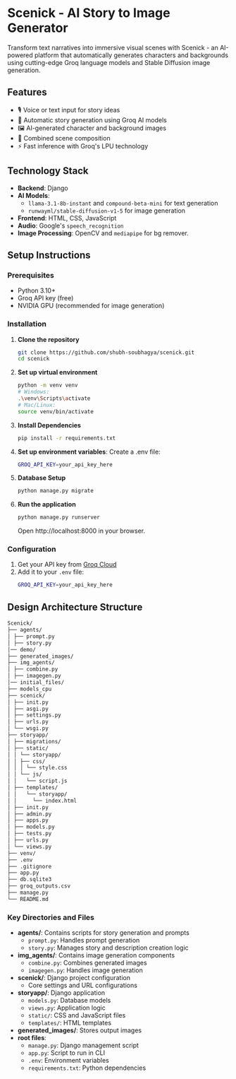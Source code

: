 # Scenick - AI Story to Image Generator

Transform text narratives into immersive visual scenes with Scenick - an AI-powered platform that automatically generates characters and backgrounds using cutting-edge Groq language models and Stable Diffusion image generation.

## Features

- 🎙️ Voice or text input for story ideas
- 📖 Automatic story generation using Groq AI models
- 🖼️ AI-generated character and background images
- 🎨 Combined scene composition
- ⚡ Fast inference with Groq's LPU technology

## Technology Stack

- **Backend**: Django
- **AI Models**: 
    - `llama-3.1-8b-instant` and `compound-beta-mini` for text generation
    - `runwayml/stable-diffusion-v1-5` for image generation
- **Frontend**: HTML, CSS, JavaScript
- **Audio**: Google's `speech_recognition`
- **Image Processing**: OpenCV and `mediapipe` for bg remover.

## Setup Instructions

### Prerequisites

- Python 3.10+
- Groq API key (free)
- NVIDIA GPU (recommended for image generation)

### Installation

1. **Clone the repository**
   ```bash
   git clone https://github.com/shubh-soubhagya/scenick.git
   cd scenick

2. **Set up virtual environment**
    ```bash
    python -m venv venv
    # Windows:
    .\venv\Scripts\activate
    # Mac/Linux:
    source venv/bin/activate

3. **Install Dependencies**
    ```bash 
    pip install -r requirements.txt

4. **Set up environment variables**: Create a .env file:
    ```bash
    GROQ_API_KEY=your_api_key_here
    ```

5. **Database Setup**
    ```bash
    python manage.py migrate

6. **Run the application**
    ```bash
    python manage.py runserver
    ```
    Open http://localhost:8000 in your browser.

### Configuration
1. Get your API key from [Groq Cloud](https://console.groq.com/keys)
2. Add it to your `.env` file:
    ```bash
    GROQ_API_KEY=your_api_key_here
    ```

## Design Architecture Structure
```bash
Scenick/
├── agents/
│ ├── prompt.py
│ ├── story.py
│── demo/
├── generated_images/
├── img_agents/
│ ├── combine.py
│ ├── imagegen.py
│── initial_files/
├── models_cpu
├── scenick/
│ ├── init.py
│ ├── asgi.py
│ ├── settings.py
│ ├── urls.py
│ └── wsgi.py
├── storyapp/
│ ├── migrations/
│ ├── static/
│ │ └── storyapp/
│ │ ├── css/
│ │ │ └── style.css
│ │ └── js/
│ │   └── script.js
│ ├── templates/
│ │   └── storyapp/
│ │     └── index.html
│ ├── init.py
│ ├── admin.py
│ ├── apps.py
│ ├── models.py
│ ├── tests.py
│ ├── urls.py
│ └── views.py
├── venv/
├── .env
├── .gitignore
├── app.py
├── db.sqlite3
├── groq_outputs.csv
├── manage.py
└── README.md
```

### Key Directories and Files

- **agents/**: Contains scripts for story generation and prompts
  - `prompt.py`: Handles prompt generation
  - `story.py`: Manages story and description creation logic
- **img_agents/**: Contains image generation components
  - `combine.py`: Combines generated images
  - `imagegen.py`: Handles image generation
- **scenick/**: Django project configuration
  - Core settings and URL configurations
- **storyapp/**: Django application
  - `models.py`: Database models
  - `views.py`: Application logic
  - `static/`: CSS and JavaScript files
  - `templates/`: HTML templates
- **generated_images/**: Stores output images
- **root files**:
  - `manage.py`: Django management script
  - `app.py`: Script to run in CLI
  - `.env`: Environment variables
  - `requirements.txt`: Python dependencies
